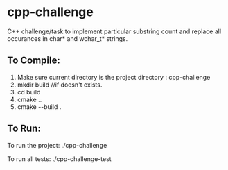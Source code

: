 # cpp-challenge

C++ challenge/task to implement particular substring count and replace all occurances in char* and wchar_t* strings.

To Compile:
----------------------------------
1. Make sure current directory is the project directory : cpp-challenge
2. mkdir build  //if doesn't exists.
3. cd build 
4. cmake ..
5. cmake --build .


To Run:
----------------------------------
To run the project: ./cpp-challenge

To run all tests: ./cpp-challenge-test
